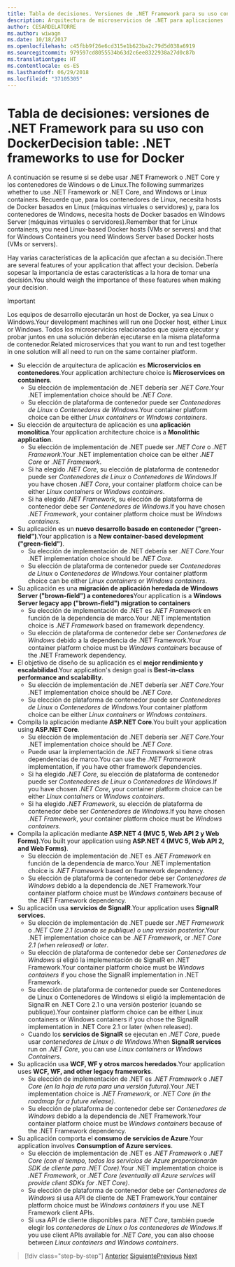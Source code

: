 ```yaml
---
title: Tabla de decisiones. Versiones de .NET Framework para su uso con Docker
description: Arquitectura de microservicios de .NET para aplicaciones .NET en contenedor | Tabla de decisiones, versiones de .NET Framework para su uso con Docker
author: CESARDELATORRE
ms.author: wiwagn
ms.date: 10/18/2017
ms.openlocfilehash: c45fbb9f26e6cd315e1b623ba2c79d5d038a6919
ms.sourcegitcommit: 979597cd8055534b63d2c6ee8322938a27d0c87b
ms.translationtype: HT
ms.contentlocale: es-ES
ms.lasthandoff: 06/29/2018
ms.locfileid: "37105305"
---
```

# <a name="decision-table-net-frameworks-to-use-for-docker"></a><span data-ttu-id="092bf-104">Tabla de decisiones: versiones de .NET Framework para su uso con Docker</span><span class="sxs-lookup"><span data-stu-id="092bf-104">Decision table: .NET frameworks to use for Docker</span></span>

<span data-ttu-id="092bf-105">A continuación se resume si se debe usar .NET Framework o .NET Core y los contenedores de Windows o de Linux.</span><span class="sxs-lookup"><span data-stu-id="092bf-105">The following summarizes whether to use .NET Framework or .NET Core, and Windows or Linux containers.</span></span> <span data-ttu-id="092bf-106">Recuerde que, para los contenedores de Linux, necesita hosts de Docker basados en Linux (máquinas virtuales o servidores) y, para los contenedores de Windows, necesita hosts de Docker basados en Windows Server (máquinas virtuales o servidores).</span><span class="sxs-lookup"><span data-stu-id="092bf-106">Remember that for Linux containers, you need Linux-based Docker hosts (VMs or servers) and that for Windows Containers you need Windows Server based Docker hosts (VMs or servers).</span></span>

<span data-ttu-id="092bf-107">Hay varias características de la aplicación que afectan a su decisión.</span><span class="sxs-lookup"><span data-stu-id="092bf-107">There are several features of your application that affect your decision.</span></span> <span data-ttu-id="092bf-108">Debería sopesar la importancia de estas características a la hora de tomar una decisión.</span><span class="sxs-lookup"><span data-stu-id="092bf-108">You should weigh the importance of these features when making your decision.</span></span>

> [!IMPORTANT]
> <span data-ttu-id="092bf-109">Los equipos de desarrollo ejecutarán un host de Docker, ya sea Linux o Windows.</span><span class="sxs-lookup"><span data-stu-id="092bf-109">Your development machines will run one Docker host, either Linux or Windows.</span></span> <span data-ttu-id="092bf-110">Todos los microservicios relacionados que quiera ejecutar y probar juntos en una solución deberán ejecutarse en la misma plataforma de contenedor.</span><span class="sxs-lookup"><span data-stu-id="092bf-110">Related microservices that you want to run and test together in one solution will all need to run on the same container platform.</span></span>

* <span data-ttu-id="092bf-111">Su elección de arquitectura de aplicación es **Microservicios en contenedores**.</span><span class="sxs-lookup"><span data-stu-id="092bf-111">Your application architecture choice is **Microservices on containers**.</span></span>
    - <span data-ttu-id="092bf-112">Su elección de implementación de .NET debería ser *.NET Core*.</span><span class="sxs-lookup"><span data-stu-id="092bf-112">Your .NET implementation choice should be *.NET Core*.</span></span>
    - <span data-ttu-id="092bf-113">Su elección de plataforma de contenedor puede ser *Contenedores de Linux* o *Contenedores de Windows*.</span><span class="sxs-lookup"><span data-stu-id="092bf-113">Your container platform choice can be either *Linux containers* or *Windows containers*.</span></span>
* <span data-ttu-id="092bf-114">Su elección de arquitectura de aplicación es una **aplicación monolítica**.</span><span class="sxs-lookup"><span data-stu-id="092bf-114">Your application architecture choice is a **Monolithic application**.</span></span>
    - <span data-ttu-id="092bf-115">Su elección de implementación de .NET puede ser *.NET Core* o *.NET Framework*.</span><span class="sxs-lookup"><span data-stu-id="092bf-115">Your .NET implementation choice can be either *.NET Core* or *.NET Framework*.</span></span>
    - <span data-ttu-id="092bf-116">Si ha elegido *.NET Core*, su elección de plataforma de contenedor puede ser *Contenedores de Linux* o *Contenedores de Windows*.</span><span class="sxs-lookup"><span data-stu-id="092bf-116">If you have chosen *.NET Core*, your container platform choice can be either *Linux containers* or *Windows containers*.</span></span>
    - <span data-ttu-id="092bf-117">Si ha elegido *.NET Framework*, su elección de plataforma de contenedor debe ser *Contenedores de Windows*.</span><span class="sxs-lookup"><span data-stu-id="092bf-117">If you have chosen *.NET Framework*, your container platform choice must be *Windows containers*.</span></span>
* <span data-ttu-id="092bf-118">Su aplicación es un **nuevo desarrollo basado en contenedor ("green-field")**.</span><span class="sxs-lookup"><span data-stu-id="092bf-118">Your application is a  **New container-based development ("green-field")**.</span></span>
    - <span data-ttu-id="092bf-119">Su elección de implementación de .NET debería ser *.NET Core*.</span><span class="sxs-lookup"><span data-stu-id="092bf-119">Your .NET implementation choice should be *.NET Core*.</span></span>
    - <span data-ttu-id="092bf-120">Su elección de plataforma de contenedor puede ser *Contenedores de Linux* o *Contenedores de Windows*.</span><span class="sxs-lookup"><span data-stu-id="092bf-120">Your container platform choice can be either *Linux containers* or *Windows containers*.</span></span>
* <span data-ttu-id="092bf-121">Su aplicación es una **migración de aplicación heredada de Windows Server ("brown-field") a contenedores**</span><span class="sxs-lookup"><span data-stu-id="092bf-121">Your application is a **Windows Server legacy app ("brown-field") migration to containers**</span></span>
    - <span data-ttu-id="092bf-122">Su elección de implementación de .NET es *.NET Framework* en función de la dependencia de marco.</span><span class="sxs-lookup"><span data-stu-id="092bf-122">Your .NET implementation choice is *.NET Framework* based on framework dependency.</span></span>
    - <span data-ttu-id="092bf-123">Su elección de plataforma de contenedor debe ser *Contenedores de Windows* debido a la dependencia de .NET Framework.</span><span class="sxs-lookup"><span data-stu-id="092bf-123">Your container platform choice must be *Windows containers* because of the .NET Framework dependency.</span></span>
* <span data-ttu-id="092bf-124">El objetivo de diseño de su aplicación es el **mejor rendimiento y escalabilidad**.</span><span class="sxs-lookup"><span data-stu-id="092bf-124">Your application's design goal is **Best-in-class performance and scalability**.</span></span>
    - <span data-ttu-id="092bf-125">Su elección de implementación de .NET debería ser *.NET Core*.</span><span class="sxs-lookup"><span data-stu-id="092bf-125">Your .NET implementation choice should be *.NET Core*.</span></span>
    - <span data-ttu-id="092bf-126">Su elección de plataforma de contenedor puede ser *Contenedores de Linux* o *Contenedores de Windows*.</span><span class="sxs-lookup"><span data-stu-id="092bf-126">Your container platform choice can be either *Linux containers* or *Windows containers*.</span></span>
* <span data-ttu-id="092bf-127">Compila la aplicación mediante **ASP.NET Core**.</span><span class="sxs-lookup"><span data-stu-id="092bf-127">You built your application using **ASP.NET Core**.</span></span>
    - <span data-ttu-id="092bf-128">Su elección de implementación de .NET debería ser *.NET Core*.</span><span class="sxs-lookup"><span data-stu-id="092bf-128">Your .NET implementation choice should be *.NET Core*.</span></span>
    - <span data-ttu-id="092bf-129">Puede usar la implementación de *.NET Framework* si tiene otras dependencias de marco.</span><span class="sxs-lookup"><span data-stu-id="092bf-129">You can use the *.NET Framework* implementation, if you have other framework dependencies.</span></span>
    - <span data-ttu-id="092bf-130">Si ha elegido *.NET Core*, su elección de plataforma de contenedor puede ser *Contenedores de Linux* o *Contenedores de Windows*.</span><span class="sxs-lookup"><span data-stu-id="092bf-130">If you have chosen *.NET Core*, your container platform choice can be either *Linux containers* or *Windows containers*.</span></span>
    - <span data-ttu-id="092bf-131">Si ha elegido *.NET Framework*, su elección de plataforma de contenedor debe ser *Contenedores de Windows*.</span><span class="sxs-lookup"><span data-stu-id="092bf-131">If you have chosen *.NET Framework*, your container platform choice must be *Windows containers*.</span></span>
* <span data-ttu-id="092bf-132">Compila la aplicación mediante **ASP.NET 4 (MVC 5, Web API 2 y Web Forms)**.</span><span class="sxs-lookup"><span data-stu-id="092bf-132">You built your application using **ASP.NET 4 (MVC 5, Web API 2, and Web Forms)**.</span></span>
    - <span data-ttu-id="092bf-133">Su elección de implementación de .NET es *.NET Framework* en función de la dependencia de marco.</span><span class="sxs-lookup"><span data-stu-id="092bf-133">Your .NET implementation choice is *.NET Framework* based on framework dependency.</span></span>
    - <span data-ttu-id="092bf-134">Su elección de plataforma de contenedor debe ser *Contenedores de Windows* debido a la dependencia de .NET Framework.</span><span class="sxs-lookup"><span data-stu-id="092bf-134">Your container platform choice must be *Windows containers* because of the .NET Framework dependency.</span></span>
* <span data-ttu-id="092bf-135">Su aplicación usa **servicios de SignalR**.</span><span class="sxs-lookup"><span data-stu-id="092bf-135">Your application uses **SignalR services**.</span></span>
    - <span data-ttu-id="092bf-136">Su elección de implementación de .NET puede ser *.NET Framework* o *.NET Core 2.1 (cuando se publique) o una versión posterior*.</span><span class="sxs-lookup"><span data-stu-id="092bf-136">Your .NET implementation choice can be *.NET Framework*, or *.NET Core 2.1 (when released) or later*.</span></span>
    - <span data-ttu-id="092bf-137">Su elección de plataforma de contenedor debe ser *Contenedores de Windows* si eligió la implementación de SignalR en .NET Framework.</span><span class="sxs-lookup"><span data-stu-id="092bf-137">Your container platform choice must be *Windows containers* if you chose the SignalR implementation in .NET Framework.</span></span>
    - <span data-ttu-id="092bf-138">Su elección de plataforma de contenedor puede ser Contenedores de Linux o Contenedores de Windows si eligió la implementación de SignalR en .NET Core 2.1 o una versión posterior (cuando se publique).</span><span class="sxs-lookup"><span data-stu-id="092bf-138">Your container platform choice can be either Linux containers or Windows containers if you chose the SignalR implementation in .NET Core 2.1 or later (when released).</span></span>  
    - <span data-ttu-id="092bf-139">Cuando los **servicios de SignalR** se ejecutan en *.NET Core*, puede usar *contenedores de Linux o de Windows*.</span><span class="sxs-lookup"><span data-stu-id="092bf-139">When **SignalR services** run on *.NET Core*, you can use *Linux containers or Windows Containers*.</span></span>
* <span data-ttu-id="092bf-140">Su aplicación usa **WCF, WF y otros marcos heredados**.</span><span class="sxs-lookup"><span data-stu-id="092bf-140">Your application uses **WCF, WF, and other legacy frameworks**.</span></span>
    - <span data-ttu-id="092bf-141">Su elección de implementación de .NET es *.NET Framework* o *.NET Core (en la hoja de ruta para una versión futura)*.</span><span class="sxs-lookup"><span data-stu-id="092bf-141">Your .NET implementation choice is *.NET Framework*, or *.NET Core (in the roadmap for a future release)*.</span></span>
    - <span data-ttu-id="092bf-142">Su elección de plataforma de contenedor debe ser *Contenedores de Windows* debido a la dependencia de .NET Framework.</span><span class="sxs-lookup"><span data-stu-id="092bf-142">Your container platform choice must be *Windows containers* because of the .NET Framework dependency.</span></span>
* <span data-ttu-id="092bf-143">Su aplicación comporta el **consumo de servicios de Azure**.</span><span class="sxs-lookup"><span data-stu-id="092bf-143">Your application involves **Consumption of Azure services**.</span></span>
    - <span data-ttu-id="092bf-144">Su elección de implementación de .NET es *.NET Framework* o *.NET Core (con el tiempo, todos los servicios de Azure proporcionarán SDK de cliente para .NET Core)*.</span><span class="sxs-lookup"><span data-stu-id="092bf-144">Your .NET implementation choice is *.NET Framework*, or *.NET Core (eventually all Azure services will provide client SDKs for .NET Core)*.</span></span>
    - <span data-ttu-id="092bf-145">Su elección de plataforma de contenedor debe ser *Contenedores de Windows* si usa API de cliente de .NET Framework.</span><span class="sxs-lookup"><span data-stu-id="092bf-145">Your container platform choice must be *Windows containers* if you use .NET Framework client APIs.</span></span>
    - <span data-ttu-id="092bf-146">Si usa API de cliente disponibles para *.NET Core*, también puede elegir los *contenedores de Linux o los contenedores de Windows*.</span><span class="sxs-lookup"><span data-stu-id="092bf-146">If you use client APIs available for *.NET Core*, you can also choose between *Linux containers and Windows containers*.</span></span>

>[!div class="step-by-step"]
<span data-ttu-id="092bf-147">[Anterior](net-framework-container-scenarios.md)
[Siguiente](net-container-os-targets.md)</span><span class="sxs-lookup"><span data-stu-id="092bf-147">[Previous](net-framework-container-scenarios.md)
[Next](net-container-os-targets.md)</span></span>
